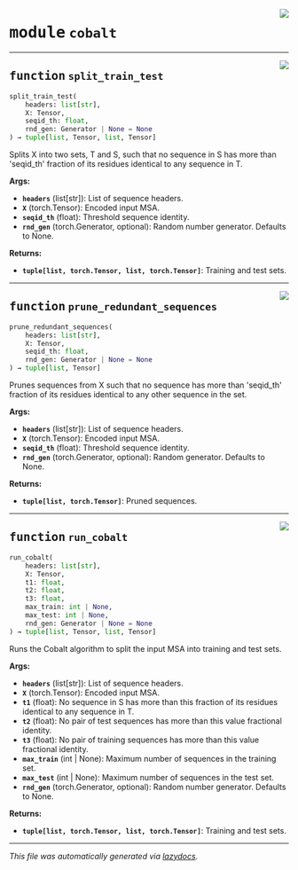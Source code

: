 <!-- markdownlint-disable -->

<a href="https://github.com/spqb/adabmDCApy/tree/main/adabmDCA/adabmDCA/cobalt.py#L0"><img align="right" style="float:right;" src="https://img.shields.io/badge/-source-cccccc?style=flat-square"></a>

# <kbd>module</kbd> `cobalt`





---

<a href="https://github.com/spqb/adabmDCApy/tree/main/adabmDCA/adabmDCA/cobalt.py#L17"><img align="right" style="float:right;" src="https://img.shields.io/badge/-source-cccccc?style=flat-square"></a>

## <kbd>function</kbd> `split_train_test`

```python
split_train_test(
    headers: list[str],
    X: Tensor,
    seqid_th: float,
    rnd_gen: Generator | None = None
) → tuple[list, Tensor, list, Tensor]
```

Splits X into two sets, T and S, such that no sequence in S has more than 'seqid_th' fraction of its residues identical to any sequence in T. 



**Args:**
 
 - <b>`headers`</b> (list[str]):  List of sequence headers. 
 - <b>`X`</b> (torch.Tensor):  Encoded input MSA. 
 - <b>`seqid_th`</b> (float):  Threshold sequence identity. 
 - <b>`rnd_gen`</b> (torch.Generator, optional):  Random number generator. Defaults to None. 



**Returns:**
 
 - <b>`tuple[list, torch.Tensor, list, torch.Tensor]`</b>:  Training and test sets. 


---

<a href="https://github.com/spqb/adabmDCApy/tree/main/adabmDCA/adabmDCA/cobalt.py#L66"><img align="right" style="float:right;" src="https://img.shields.io/badge/-source-cccccc?style=flat-square"></a>

## <kbd>function</kbd> `prune_redundant_sequences`

```python
prune_redundant_sequences(
    headers: list[str],
    X: Tensor,
    seqid_th: float,
    rnd_gen: Generator | None = None
) → tuple[list, Tensor]
```

Prunes sequences from X such that no sequence has more than 'seqid_th' fraction of its residues identical to any other sequence in the set. 



**Args:**
 
 - <b>`headers`</b> (list[str]):  List of sequence headers. 
 - <b>`X`</b> (torch.Tensor):  Encoded input MSA. 
 - <b>`seqid_th`</b> (float):  Threshold sequence identity. 
 - <b>`rnd_gen`</b> (torch.Generator, optional):  Random generator. Defaults to None. 



**Returns:**
 
 - <b>`tuple[list, torch.Tensor]`</b>:  Pruned sequences. 


---

<a href="https://github.com/spqb/adabmDCApy/tree/main/adabmDCA/adabmDCA/cobalt.py#L95"><img align="right" style="float:right;" src="https://img.shields.io/badge/-source-cccccc?style=flat-square"></a>

## <kbd>function</kbd> `run_cobalt`

```python
run_cobalt(
    headers: list[str],
    X: Tensor,
    t1: float,
    t2: float,
    t3: float,
    max_train: int | None,
    max_test: int | None,
    rnd_gen: Generator | None = None
) → tuple[list, Tensor, list, Tensor]
```

Runs the Cobalt algorithm to split the input MSA into training and test sets. 



**Args:**
 
 - <b>`headers`</b> (list[str]):  List of sequence headers. 
 - <b>`X`</b> (torch.Tensor):  Encoded input MSA. 
 - <b>`t1`</b> (float):  No sequence in S has more than this fraction of its residues identical to any sequence in T. 
 - <b>`t2`</b> (float):  No pair of test sequences has more than this value fractional identity. 
 - <b>`t3`</b> (float):  No pair of training sequences has more than this value fractional identity. 
 - <b>`max_train`</b> (int | None):  Maximum number of sequences in the training set. 
 - <b>`max_test`</b> (int | None):  Maximum number of sequences in the test set. 
 - <b>`rnd_gen`</b> (torch.Generator, optional):  Random number generator. Defaults to None. 



**Returns:**
 
 - <b>`tuple[list, torch.Tensor, list, torch.Tensor]`</b>:  Training and test sets. 




---

_This file was automatically generated via [lazydocs](https://github.com/ml-tooling/lazydocs)._
